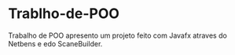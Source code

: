 # Trablho-de-POO
Trabalho de POO apresento um projeto feito com Javafx atraves do Netbens e edo ScaneBuilder.
<div 
  <img align="right" alt="Rafa-pic" height="150" style="border-radius:50px;" 
6">
</div>
